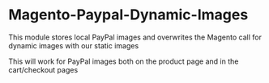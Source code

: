 # Magento-Paypal-Dynamic-Images
This module stores local PayPal images and overwrites the Magento call for dynamic images with our static images

This will work for PayPal images both on the product page and in the cart/checkout pages
